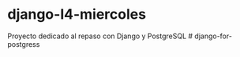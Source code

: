 # django-l4-miercoles
Proyecto dedicado al repaso con Django y PostgreSQL
#   d j a n g o - f o r - p o s t g r e s s  
 